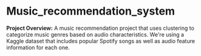 # Music_recommendation_system
**Project Overview:**
A music recommendation project that uses clustering to categorize music genres based on audio characteristics. 
We're using a Kaggle dataset that includes popular Spotify songs as well as audio feature information for each one.

